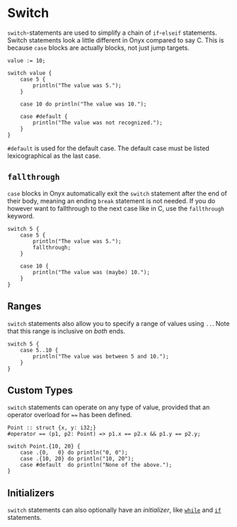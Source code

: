 # Switch

`switch`-statements are used to simplify a chain of `if`-`elseif` statements. Switch statements look a little different in Onyx compared to say C. This is because `case` blocks are actually blocks, not just jump targets.
```onyx
value := 10;

switch value {
	case 5 {
		println("The value was 5.");
	}

	case 10 do println("The value was 10.");

	case #default {
		println("The value was not recognized.");
	}
}
```
`#default` is used for the default case. The default case must be listed lexicographical as the last case.

## `fallthrough`

`case` blocks in Onyx automatically exit the `switch` statement after the end of their body, meaning an ending `break` statement is not needed. If you do however want to fallthrough to the next case like in C, use the `fallthrough` keyword.
```onyx
switch 5 {
	case 5 {
		println("The value was 5.");
		fallthrough;
	}

	case 10 {
		println("The value was (maybe) 10.");
	}
}
```

## Ranges

`switch` statements also allow you to specify a range of values using `..`. Note that this range is inclusive on *both* ends.
```onyx
switch 5 {
	case 5..10 {
		println("The value was between 5 and 10.");
	}
}
```

## Custom Types

`switch` statements can operate on any type of value, provided that an operator overload for `==` has been defined.
```onyx
Point :: struct {x, y: i32;}
#operator == (p1, p2: Point) => p1.x == p2.x && p1.y == p2.y;

switch Point.{10, 20} {
	case .{0,   0} do println("0, 0");
	case .{10, 20} do println("10, 20");
	case #default  do println("None of the above.");
}
```

## Initializers

`switch` statements can also optionally have an *initializer*, like [`while`](./while.md) and [`if`](./ifs.md) statements.

